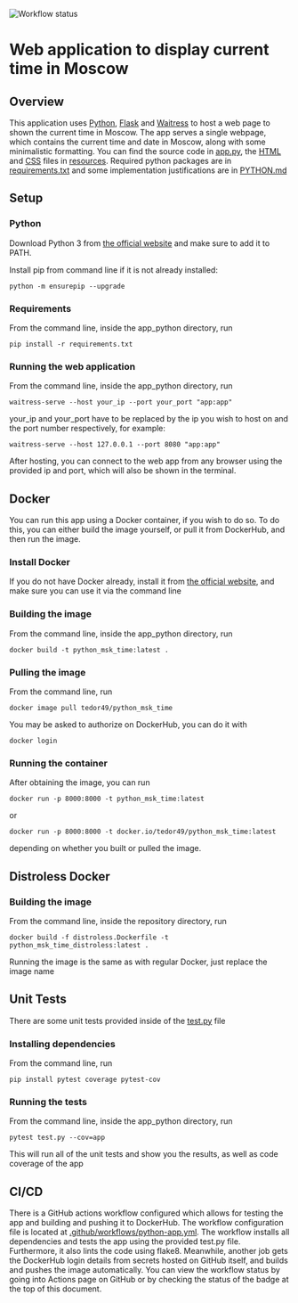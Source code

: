 ![Workflow status](https://github.com/Tedor49/S25-core-course-labs/actions/workflows/python-app.yml/badge.svg)

# Web application to display current time in Moscow

## Overview

This application uses [Python](https://www.python.org),
[Flask](https://flask.palletsprojects.com) and [Waitress](https://github.com/Pylons/waitress)
to host a web page to shown the current time in Moscow. The app serves a single webpage,
which contains the current time and date in Moscow, along with some minimalistic
formatting. You can find the source code in [app.py](app.py), the [HTML](resources/templates)
and [CSS](resources/static) files in [resources](resources). Required python packages are in
[requirements.txt](requirements.txt) and some implementation justifications are in [PYTHON.md](PYTHON.md)

## Setup

### Python

Download Python 3 from [the official website](https://www.python.org/downloads/) and make sure to add it to PATH.

Install pip from command line if it is not already installed:

```batch
python -m ensurepip --upgrade
```

### Requirements

From the command line, inside the app_python directory, run

```batch
pip install -r requirements.txt
```

### Running the web application

From the command line, inside the app_python directory, run

```batch
waitress-serve --host your_ip --port your_port "app:app"
```

your_ip and your_port have to be replaced by the ip you wish to host on
and the port number respectively, for example:

```batch
waitress-serve --host 127.0.0.1 --port 8080 "app:app"
```

After hosting, you can connect to the web app from any browser using
the provided ip and port, which will also be shown in the terminal.

## Docker

You can run this app using a Docker container, if you wish to do so.
To do this, you can either build the image yourself, or pull it from
DockerHub, and then run the image.

### Install Docker

If you do not have Docker already, install it from
[the official website](https://docs.docker.com/get-started/get-docker/),
and make sure you can use it via the command line

### Building the image

From the command line, inside the app_python directory, run

```batch
docker build -t python_msk_time:latest .
```

### Pulling the image

From the command line, run

```batch
docker image pull tedor49/python_msk_time
```

You may be asked to authorize on DockerHub, you can do it with

```batch
docker login
```

### Running the container

After obtaining the image, you can run

```batch
docker run -p 8000:8000 -t python_msk_time:latest
```

or

```batch
docker run -p 8000:8000 -t docker.io/tedor49/python_msk_time:latest
```

depending on whether you built or pulled the image.

## Distroless Docker

### Building the image

From the command line, inside the repository directory, run

```batch
docker build -f distroless.Dockerfile -t python_msk_time_distroless:latest .
```

Running the image is the same as with regular Docker, just replace the image name


## Unit Tests

There are some unit tests provided inside of the [test.py](test.py) file

### Installing dependencies

From the command line, run

```batch
pip install pytest coverage pytest-cov
```

### Running the tests

From the command line, inside the app_python directory, run

```batch
pytest test.py --cov=app
```

This will run all of the unit tests and show you the results, as well as
code coverage of the app

## CI/CD

There is a GitHub actions workflow configured which allows for testing the app and
building and pushing it to DockerHub. The workflow configuration file is located
at [.github/workflows/python-app.yml](../.github/workflows/python-app.yml).
The workflow installs all dependencies and tests the app using the provided 
test.py file. Furthermore, it also lints the code using flake8. Meanwhile, another job
gets the DockerHub login details from secrets hosted on GitHub itself, and builds
and pushes the image automatically. You can view the workflow status by going
into Actions page on GitHub or by checking the status of the badge at the top of this document.